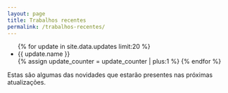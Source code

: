 ```yaml
---
layout: page
title: Trabalhos recentes
permalink: /trabalhos-recentes/
---
```


<ul>
{% for update in site.data.updates limit:20 %}
  <li>{{ update.name }}</li>
  {% assign update_counter = update_counter | plus:1 %}
{% endfor %}
</ul>

Estas são algumas das novidades que estarão presentes nas próximas atualizações.